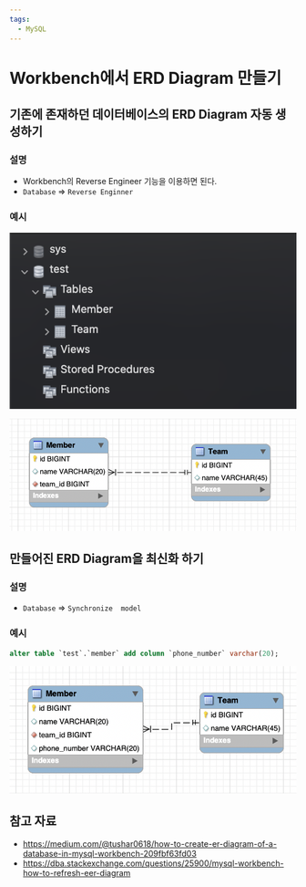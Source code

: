```yaml
---
tags:
  - MySQL
---
```

# Workbench에서 ERD Diagram 만들기

## 기존에 존재하던 데이터베이스의 ERD Diagram 자동 생성하기

### 설명

- Workbench의 Reverse Engineer 기능을 이용하면 된다.
- `Database` => `Reverse Enginner`

### 예시

![image-20230110164304254](assets/image-20230110164304254.png)

![image-20230110165319355](assets/image-20230110165319355.png)

## 만들어진 ERD Diagram을 최신화 하기

### 설명

- `Database` => `Synchronize  model`

### 예시

```sql
alter table `test`.`member` add column `phone_number` varchar(20);
```

![image-20230110165427621](assets/image-20230110165427621.png)

## 참고 자료

- https://medium.com/@tushar0618/how-to-create-er-diagram-of-a-database-in-mysql-workbench-209fbf63fd03
- https://dba.stackexchange.com/questions/25900/mysql-workbench-how-to-refresh-eer-diagram